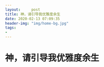 ```yaml
---
layout:     post
title: 神，请引导我优雅度余生
date: 2020-02-13 07:09:35
header-img: "img/home-bg.jpg"
tags: 
-  
---
```


# 神，请引导我优雅度余生

